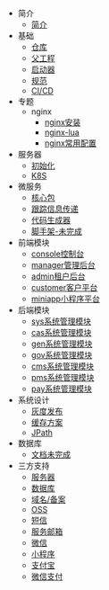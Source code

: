 * 简介
  * [简介](/README.md "简介")
* 基础
  * [仓库](/base/repo.md "仓库")
  * [父工程](/base/parent.md "父工程")
  * [启动器](/base/starter.md "启动器")
  * [规范](/base/standard.md "规范")
  * [CI/CD](/base/cicd.md "CI/CD")
* 专题
  * nginx
    * [nginx安装](/nginx/nginx_install.md "Nginx 安装")
    * [nginx-lua](/nginx/nginx_lua.md "Nginx Lua")
    * [nginx常用配置](/nginx/nginx_config.md "Nginx 配置")
* 服务器
  * [初始化](/server/init.md "服务器初始化")
  * [K8S](/server/k8s.md "K8S")
* 微服务
  * [核心包](/micro/core.md "核心包")
  * [跟踪信息传递](/micro/trace.md "跟踪信息传递")
  * [代码生成器](/micro/gen.md "代码/项目生成器")
  * [脚手架-未完成](/md/demo.md "脚手架")
* 前端模块
  * [console控制台](/front/console.md "console控制台")
  * [manager管理后台](/front/manager.md "manager管理后台")
  * [admin租户后台](/front/manager.md "admin租户后台")
  * [customer客户平台](/front/customer.md "customer客户平台")
  * [miniapp小程序平台](/front/miniapp.md "miniapp小程序平台")
* 后端模块
  * [sys系统管理模块](/backend/sys.md "sys系统管理模块")
  * [cas系统管理模块](/backend/cas.md "cas系统管理模块")
  * [gen系统管理模块](/backend/gen.md "gen系统管理模块")
  * [gov系统管理模块](/backend/gov.md "gov系统管理模块")
  * [cms系统管理模块](/backend/cms.md "cms系统管理模块")
  * [pms系统管理模块](/backend/pms.md "pms系统管理模块")
  * [pay系统管理模块](/backend/pay.md "pay系统管理模块")
* 系统设计
  * [灰度发布](/design/gray_release.md "灰度发布")
  * [缓存方案](/design/cache.md "缓存方案")
  * [JPath](/design/jpath.md "JPath")
* 数据库
  * [文档未完成](/md/db.md "数据库")
* 三方支持
  * [服务器](/third/server.md "服务器")
  * [数据库](/third/database.md "数据库")
  * [域名/备案](/third/domain.md "域名/备案")
  * [OSS](/third/oss.md "OSS")
  * [短信](/third/sms.md "短信")
  * [服务邮箱](/third/email.md "服务邮箱")
  * [微信](/third/wechat.md "微信")
  * [小程序](/third/miniapp.md "小程序")
  * [支付宝](/third/alipay.md "支付宝")
  * [微信支付](/third/wxpay.md "微信支付")